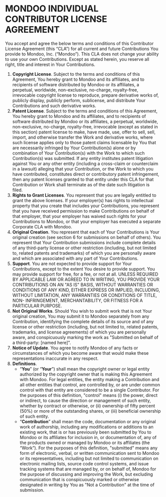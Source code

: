 ﻿# MONDOO INDIVIDUAL CONTRIBUTOR LICENSE AGREEMENT

You accept and agree the below terms and conditions of this Contributor License Agreement (this “CLA”) for all current and future Contributions You provide to Mondoo, Inc. (“Mondoo”). This CLA does not change your ability to use your own Contributions. Except as stated herein, you reserve all right, title and interest in Your Contributions.   

1. **Copyright License**. Subject to the terms and conditions of this Agreement, You hereby grant to Mondoo and its affiliates, and to recipients of software distributed by Mondoo or its affiliates, a perpetual, worldwide, non-exclusive, no-charge, royalty-free, irrevocable copyright license to reproduce, prepare derivative works of, publicly display, publicly perform, sublicense, and distribute Your Contributions and such derivative works.
2. **Patent License**. Subject to the terms and conditions of this Agreement, You hereby grant to Mondoo and its affiliates, and to recipients of software distributed by Mondoo or its affiliates, a perpetual, worldwide, non-exclusive, no-charge, royalty-free, irrevocable (except as stated in this section) patent license to make, have made, use, offer to sell, sell, import, and otherwise transfer the Work and derivative works, where such license applies only to those patent claims licensable by You that are necessarily infringed by Your Contribution(s) alone or by combination of Your Contribution(s) with the Work to which such Contribution(s) was submitted. If any entity institutes patent litigation against You or any other entity (including a cross-claim or counterclaim in a lawsuit) alleging that your Contribution, or the Work to which you have contributed, constitutes direct or contributory patent infringement, then any patent licenses granted to that entity under this CLA for that Contribution or Work shall terminate as of the date such litigation is filed.
3.  **Rights to Grant Licenses**. You represent that you are legally entitled to grant the above licenses. If your employer(s) has rights to intellectual property that you create that includes your Contributions, you represent that you have received permission to make Contributions on behalf of that employer, that your employer has waived such rights for your Contributions to Mondoo, or that your employer has executed a separate Corporate CLA with Mondoo.
4. **Original Creation**. You represent that each of Your Contributions is Your original creation (see section 6 for submissions on behalf of others). You represent that Your Contribution submissions include complete details of any third-party license or other restriction (including, but not limited to, related patents and trademarks) of which you are personally aware and which are associated with any part of Your Contributions.
5. **Support**. You are not expected to provide support for Your Contributions, except to the extent You desire to provide support. You may provide support for free, for a fee, or not at all. UNLESS REQUIRED BY APPLICABLE LAW OR AGREED TO IN WRITING, YOU PROVIDE YOUR CONTRIBUTIONS ON AN "AS IS" BASIS, WITHOUT WARRANTIES OR CONDITIONS OF ANY KIND, EITHER EXPRESS OR IMPLIED, INCLUDING, WITHOUT LIMITATION, ANY WARRANTIES OR CONDITIONS OF TITLE, NON- INFRINGEMENT, MERCHANTABILITY, OR FITNESS FOR A PARTICULAR PURPOSE.
6. **Not Original Works**. Should You wish to submit work that is not Your original creation, You may submit it to Mondoo separately from any Contribution, identifying the complete details of its source and of any license or other restriction (including, but not limited to, related patents, trademarks, and license agreements) of which you are personally aware, and conspicuously marking the work as "Submitted on behalf of a third-party: [named here]".
7. **Notice of Update**. You agree to notify Mondoo of any facts or circumstances of which you become aware that would make these representations inaccurate in any respect.
8. **Definitions**.
     -  “**You**” (or “**Your**”) shall mean the copyright owner or legal entity authorized by the copyright owner that is making this Agreement with Mondoo. For legal entities, the entity making a Contribution and all other entities that control, are controlled by, or are under common control with that entity are considered to be a single Contributor. For the purposes of this definition, "control" means (i) the power, direct or indirect, to cause the direction or management of such entity, whether by contract or otherwise, or (ii) ownership of fifty percent (50%) or more of the outstanding shares, or (iii) beneficial ownership of such entity.
     - “**Contribution**” shall mean the code, documentation or any original work of authorship, including any modifications or additions to an existing work, that is or has previously been submitted by You to Mondoo or its affiliates for inclusion in, or documentation of, any of the products owned or managed by Mondoo or its affiliates (the “Work”). For the purposes of this definition, "submitted" means any form of electronic, verbal, or written communication sent to Mondoo or its representatives, including but not limited to communication on electronic mailing lists, source code control systems, and issue tracking systems that are managed by, or on behalf of, Mondoo for the purpose of discussing and improving the Work, but excluding communication that is conspicuously marked or otherwise designated in writing by You as "Not a Contribution" at the time of submission.
